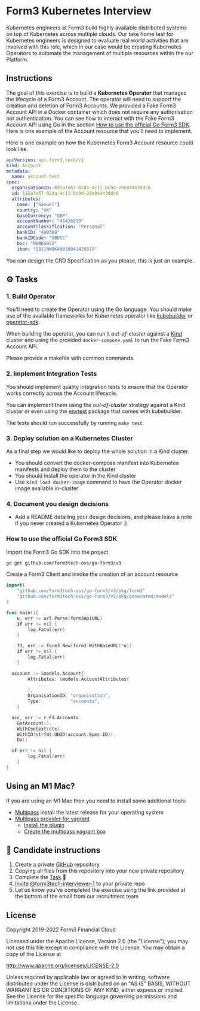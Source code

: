 # Form3 Kubernetes Interview

Kubernetes engineers at Form3 build highly available distributed systems on top of Kubernetes across multiple clouds.
Our take home test for Kubernetes engineers is designed to evaluate real world activities that are involved with this role, which in our case would be creating Kubernetes Operators to automate the management of multiple resources within the our Platform.

## Instructions

The goal of this exercise is to build a **Kubernetes Operator** that manages the lifecycle of a Form3 Account. The operator will need to support the creation and deletion of Form3 Accounts. We provided a Fake Form3 Account API in a Docker container which does not require any authorisation nor authentication. You can see how to interact with the Fake Form3 Account API using Go in the section [How to use the official Go Form3 SDK](#how-to-use-the-official-go-form3-sdk). Here is one example of the Account resource that you'll need to implement.

Here is one example on how the Kubernetes Form3 Account resource could look like. 

```yaml
apiVersion: api.form3.tech/v1
kind: Account
metadata:
  name: account-test
spec:
  organisationID: 885afe67-02da-4c11-bc9d-29e844e3ddc6
  id: 115afe67-02da-4c11-bc9d-29e844e3ddc6
  attributes:
    name: ["Samuel"]
    country: "UK"
    baseCurrency: "GBP"
    accountNumber: "41426819"
    accountClassification: "Personal"
    bankID: "400300"
    bankIDCode: "GBDSC"
    bic: "NWBKGB22"
    iban: "GB11NWBK40030041426819"
```

You can design the CRD Specification as you please, this is just an example.

## ⚙️ Tasks

### 1. Build Operator

You'll need to create the Operator using the Go language. You should make use of the available frameworks for Kubernetes operator like [kubebuilder](https://github.com/kubernetes-sigs/kubebuilder) or [operator-sdk](https://sdk.operatorframework.io/).

When building the operator, you can run it *out-of-cluster* against a [Kind](https://kind.sigs.k8s.io/) cluster and using the provided `docker-compose.yaml` to run the Fake Form3 Account API.

Please provide a makefile with common commands.

### 2. Implement Integration Tests

You should implement quality integration tests to ensure that the Operator works correctly across the Account lifecycle.

You can implement them using the *out-of-cluster* strategy against a Kind cluster or even using the [envtest](https://book.kubebuilder.io/reference/envtest.html) package that comes with kubebuilder.

The tests should run successfully by running `make test`.

### 3. Deploy solution on a Kubernetes Cluster

As a final step we would like to deploy the whole solution in a Kind cluster.

- You should convert the docker-compose manifest into Kubernetes manifests and deploy them to the cluster
- You should install the operator in the Kind cluster
- Use `kind load docker-image` command to have the Operator docker image available in-cluster


### 4. Document you design decisions

- Add a README detailing your design decisions, and please leave a note if you never created a Kubernetes Operator :)

### How to use the official Go Form3 SDK

Import the Form3 Go SDK into the project

```bash
go get github.com/form3tech-oss/go-form3/v3
```

Create a Form3 Client and invoke the creation of an account resource

```go
import(
    "github.com/form3tech-oss/go-form3/v3/pkg/form3"
    "github.com/form3tech-oss/go-form3/v3/pkg/generated/models"
)

func main(){
	u, err := url.Parse(form3ApiURL)
	if err != nil {
		log.Fatal(err)
	}

	f3, err := form3.New(form3.WithBaseURL(*u))
	if err != nil {
		log.Fatal(err)
	}

  account := &models.Account{
		Attributes: &models.AccountAttributes{
            ...
		},
		OrganisationID: "organisation",
		Type:           "accounts",
	}

  acc, err := r.F3.Accounts.
    GetAccount().
    WithContext(ctx).
    WithID(strfmt.UUID(account.Spec.ID)).
    Do()

  if err != nil {
		log.Fatal(err)
	}
}

```

## Using an M1 Mac?
If you are using an M1 Mac then you need to install some additional tools:
- [Multipass](https://github.com/canonical/multipass/releases) install the latest release for your operating system
- [Multipass provider for vagrant](https://github.com/Fred78290/vagrant-multipass)
    - [Install the plugin](https://github.com/Fred78290/vagrant-multipass#plugin-installation)
    - [Create the multipass vagrant box](https://github.com/Fred78290/vagrant-multipass#create-multipass-fake-box)

## 📝 Candidate instructions
1. Create a private [GitHub](https://help.github.com/en/articles/create-a-repo) repository
2. Copying all files from this repository into your new private repository
3. Complete the [Task](#task) :tada:
4. [Invite](https://help.github.com/en/articles/inviting-collaborators-to-a-personal-repository) [@form3tech-interviewer-1](https://github.com/form3tech-interviewer-1) to your private repo
5. Let us know you've completed the exercise using the link provided at the bottom of the email from our recruitment team

## License

Copyright 2019-2022 Form3 Financial Cloud

Licensed under the Apache License, Version 2.0 (the "License"); you may not use this file except in compliance with the License.
You may obtain a copy of the License at

http://www.apache.org/licenses/LICENSE-2.0

Unless required by applicable law or agreed to in writing, software distributed under the License is distributed on an "AS IS" BASIS, WITHOUT WARRANTIES OR CONDITIONS OF ANY KIND, either express or implied. See the License for the specific language governing permissions and limitations under the License.
